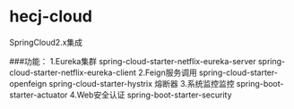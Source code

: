 # hecj-cloud
SpringCloud2.x集成

###功能：
1.Eureka集群
  spring-cloud-starter-netflix-eureka-server
  spring-cloud-starter-netflix-eureka-client
2.Feign服务调用
  spring-cloud-starter-openfeign
  spring-cloud-starter-hystrix 熔断器
3.系统监控监控
  spring-boot-starter-actuator
4.Web安全认证
  spring-boot-starter-security



